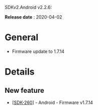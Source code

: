 SDKv2.Android v2.2.6:

**Release date** : 2020-04-02


# General  

- Firmware update to 1.7.14



# Details


## New feature 

* [[SDK-260](https://mybrain.atlassian.net/browse/SDK-260)] - Android - Firmware v1.7.14



